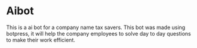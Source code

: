 # Aibot
This is a ai bot for a company name tax savers. This bot was made using botpress, it will help the company employees to solve day to day questions to make their work efficient.
